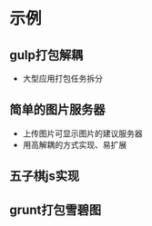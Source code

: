 # 示例
## gulp打包解耦

* 大型应用打包任务拆分


## 简单的图片服务器

* 上传图片可显示图片的建议服务器
* 用高解耦的方式实现、易扩展

## 五子棋js实现

## grunt打包雪碧图
